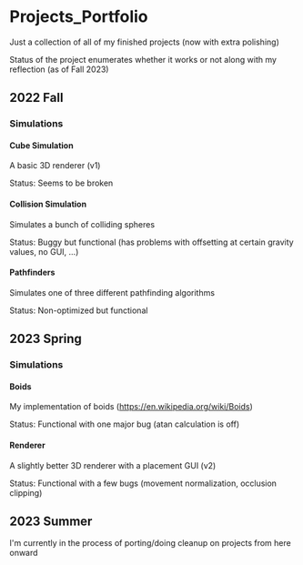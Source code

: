 # Projects_Portfolio
Just a collection of all of my finished projects (now with extra polishing)

Status of the project enumerates whether it works or not along with my reflection (as of Fall 2023)

## 2022 Fall
### Simulations
#### Cube Simulation
A basic 3D renderer (v1)

Status: Seems to be broken

#### Collision Simulation
Simulates a bunch of colliding spheres

Status: Buggy but functional (has problems with offsetting at certain gravity values, no GUI, ...)

#### Pathfinders
Simulates one of three different pathfinding algorithms

Status: Non-optimized but functional

## 2023 Spring
### Simulations
#### Boids
My implementation of boids (https://en.wikipedia.org/wiki/Boids)

Status: Functional with one major bug (atan calculation is off)

#### Renderer
A slightly better 3D renderer with a placement GUI (v2)

Status: Functional with a few bugs (movement normalization, occlusion clipping)

## 2023 Summer
I'm currently in the process of porting/doing cleanup on projects from here onward